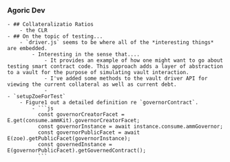 ### Agoric Dev
	- ## Collateralizatio Ratios
		- the CLR
	- ## On the topic of testing...
		- `driver.js` seems to be where all of the *interesting things* are embedded.
			- Interesting in the sense that....
				- It provides an example of how one might want to go about testing smart contract code. This approach adds a layer of abstraction to a vault for the purpose of simulating vault interaction.
				- I've added some methods to the vault driver API for viewing the current collateral as well as current debt.
				-
	- `setupZoeForTest`
		- Figure1 out a detailed definition re `governorContract`.
			- ```js
			  const governorCreatorFacet = E.get(consume.ammKit).governorCreatorFacet;
			  const governorInstance = await instance.consume.ammGovernor;
			  const governorPublicFacet = await E(zoe).getPublicFacet(governorInstance);
			  const governedInstance = E(governorPublicFacet).getGovernedContract();
			  ```